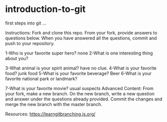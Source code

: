 # introduction-to-git
first steps into git ...

Instructions:
Fork and clone this repo. From your fork, provide answers to questions below. When you have answered all the questions, commit and push to your repository.

1-Who is your favorite super hero? 
none
2-What is one interesting thing about you? 

3-What animal is your spirit animal? 
have no clue.
4-What is your favorite food? 
junk food
5-What is your favorite beverage? 
Beer
6-What is your favorite national park or landmark? 

7-What is your favorite movie? 
usual suspects
Advanced Content:
From your fork, make a new branch. On the new branch, write a new question and answer under the questions already provided. Commit the changes and merge the new branch with the master branch.

Resources:
https://learngitbranching.js.org/
